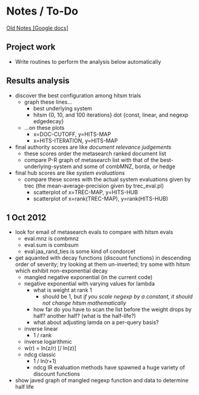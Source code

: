 # Notes / To-Do

[Old Notes [Google docs]](https://docs.google.com/document/d/1jS7W8ScsRFPnczzXhOrFC18mULkno4JeCefQvoDtgH0/edit)

## Project work

* Write routines to perform the analysis below automatically

## Results analysis

* discover the best configuration among hitsm trials
    * graph these lines...
        * best underlying system
        * hitsm {0, 10, and 100 iterations} dot {const, linear, and negexp edgedecay}
    * ...on these plots
        * x=DOC-CUTOFF, y=HITS-MAP
        * x=HITS-ITERATION, y=HITS-MAP
* final authority scores are like *document relevance judgements*
    * these scores order the metasearch ranked document list
    * compare P-R graph of metasearch list with that of the best-underlying-system and some of combMNZ, borda, or hedge
* final hub scores are like *system evaluations*
    * compare these scores with the actual system evaluations given by trec (the mean-average-precision given by trec_eval.pl)
        * scatterplot of x=TREC-MAP, y=HITS-HUB
        * scatterplot of x=rank(TREC-MAP), y=rank(HITS-HUB)

## 1 Oct 2012

* look for email of metasearch evals to compare with hitsm evals
    * eval.mnz is combmnz
    * eval.sum is combsum
    * eval.jaa_rand_ties is some kind of condorcet
* get aquanted with decay functions (discount functions) in descending order of severity; try looking at them un-inverted; try some with hitsm which exhibit non-exponential decay
    * mangled negative exponential (in the current code)
    * negative exponential with varying values for lambda
        * what is weight at rank 1
            * should be 1, but _if you scale negexp by a constant, it should not change hitsm mathematically_ 
        * how far do you have to scan the list before the weight drops by half? another half? (what is the half-life?)
        * what about adjusting lamda on a per-query basis?
    * inverse linear
        * 1 / rank
    * inverse logarithmic
    * w(r) = ln(z/r) [/ ln(z)]
    * ndcg classic 
        * 1 / ln(r+1)
        * ndcg IR evaluation methods have spawned a huge variety of discount functions
* show javed graph of mangled negexp function and data to determine half life
